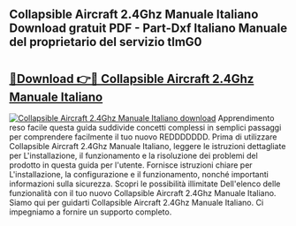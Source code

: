 ## Collapsible Aircraft 2.4Ghz Manuale Italiano Download gratuit PDF - Part-Dxf Italiano Manuale del proprietario del servizio tlmG0

# <h2><a href="http://dfckn5.blite.top/?on=Collapsible+Aircraft+2.4Ghz+Manuale+Italiano">🔗Download 👉🔴 Collapsible Aircraft 2.4Ghz Manuale Italiano</a></h2>

[![Collapsible Aircraft 2.4Ghz Manuale Italiano download](https://i.imgur.com/lujVjoI.png)](http://dfckn5.blite.top/?on=Collapsible+Aircraft+2.4Ghz+Manuale+Italiano)
Apprendimento reso facile questa guida suddivide concetti complessi in semplici passaggi per comprendere facilmente il tuo nuovo REDDDDDDD. Prima di utilizzare Collapsible Aircraft 2.4Ghz Manuale Italiano, leggere le istruzioni dettagliate per L'installazione, il funzionamento e la risoluzione dei problemi del prodotto in questa guida per l'utente. Fornisce istruzioni chiare per L'installazione, la configurazione e il funzionamento, nonché importanti informazioni sulla sicurezza. Scopri le possibilità illimitate Dell'elenco delle funzionalità con il tuo nuovo Collapsible Aircraft 2.4Ghz Manuale Italiano. Siamo qui per guidarti Collapsible Aircraft 2.4Ghz Manuale Italiano. Ci impegniamo a fornire un supporto completo.
